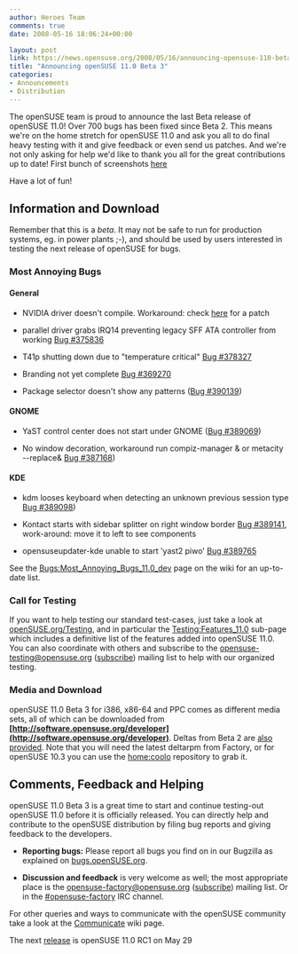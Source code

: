 ```yaml
---
author: Heroes Team
comments: true
date: 2008-05-16 18:06:24+00:00

layout: post
link: https://news.opensuse.org/2008/05/16/announcing-opensuse-110-beta-3/
title: "Announcing openSUSE 11.0 Beta 3"
categories:
- Announcements
- Distribution
---
```

The openSUSE team is proud to announce the last Beta release of openSUSE 11.0! Over 700 bugs has been fixed since Beta 2. This means we're on the home stretch for openSUSE 11.0 and ask you all to do final heavy testing with it and give feedback or even send us patches. And we're not only asking for help we'd like to thank you all for the great contributions up to date! First bunch of screenshots [ here](http://en.opensuse.org/Screenshots/openSUSE_11.0_Beta3)

Have a lot of fun!



## Information and Download





Remember that this is a _beta_. It may not be safe to run for production systems, eg. in power plants ;-), and should be used by users interested in testing the next release of openSUSE for bugs.



### Most Annoying Bugs




#### General






  * NVIDIA driver doesn't compile. Workaround: check [ here](http://lists.opensuse.org/opensuse-kde/2008-03/msg00119.html) for a patch


  * parallel driver grabs IRQ14 preventing legacy SFF ATA controller from working [Bug #375836](https://bugzilla.novell.com/show_bug.cgi?id=375836)


  * T41p shutting down due to "temperature critical" [Bug #378327](https://bugzilla.novell.com/show_bug.cgi?id=378327)


  * Branding not yet complete [Bug #369270](https://bugzilla.novell.com/show_bug.cgi?id=369270)


  * Package selector doesn't show any patterns ([Bug #390139](https://bugzilla.novell.com/show_bug.cgi?id=390139))




#### GNOME






  * YaST control center does not start under GNOME ([Bug #389069](https://bugzilla.novell.com/show_bug.cgi?id=389069))


  * No window decoration, workaround run compiz-manager & or metacity --replace& [Bug #387168](https://bugzilla.novell.com/show_bug.cgi?id=387168))




#### KDE






  * kdm looses keyboard when detecting an unknown previous session type [Bug #389098](https://bugzilla.novell.com/show_bug.cgi?id=389098))


  * Kontact starts with sidebar splitter on right window border [Bug #389141](https://bugzilla.novell.com/show_bug.cgi?id=389141), work-around: move it to left to see components


  * opensuseupdater-kde unable to start 'yast2 piwo' [Bug #389765](https://bugzilla.novell.com/show_bug.cgi?id=389765)


See the [Bugs:Most_Annoying_Bugs_11.0_dev](http://en.opensuse.org/Bugs:Most_Annoying_Bugs_11.0_dev) page on the wiki for an up-to-date list.




### Call for Testing


If you want to help testing our standard test-cases, just take a look at [openSUSE.org/Testing](http://opensuse.org/Testing), and in particular the  [Testing:Features_11.0](http://en.opensuse.org/Testing:Features_11.0) sub-page which includes a definitive list of the features added into openSUSE 11.0. You can also coordinate with others and subscribe to the [opensuse-testing@opensuse.org](mailto:opensuse-testing@opensuse.org) ([subscribe](mailto:opensuse-testing+subscribe@opensuse.org)) mailing list to help with our organized testing.



### Media and Download


openSUSE 11.0 Beta 3 for i386, x86-64 and PPC comes as different media sets, all of which can be downloaded from **[http://software.opensuse.org/developer](http://software.opensuse.org/developer)**. Deltas from Beta 2 are [also provided](http://download.opensuse.org/distribution/11.0-Beta3/iso/delta/). Note that you will need the latest deltarpm from Factory, or for openSUSE 10.3 you can use the [home:coolo](http://download.opensuse.org/repositories/home:/coolo/openSUSE_10.3/) repository to grab it.



## Comments, Feedback and Helping





openSUSE 11.0 Beta 3 is a great time to start and continue testing-out openSUSE 11.0 before it is officially released. You can directly help and contribute to the openSUSE distribution by filing bug reports and giving feedback to the developers.



	
  * **Reporting bugs:** Please report all bugs you find on in our Bugzilla as explained on [bugs.openSUSE.org](http://bugs.opensuse.org/).

	
  * **Discussion and feedback** is very welcome as well; the most appropriate place is the [opensuse-factory@opensuse.org](mailto:opensuse-factory@opensuse.org) ([subscribe](mailto:opensuse-factory+subscribe@opensuse.org)) mailing list. Or in the [#opensuse-factory](irc://irc.freenode.net/opensuse-factory) IRC channel.


For other queries and ways to communicate with the openSUSE community take a look at the [Communicate](http://opensuse.org/Communicate) wiki page.

The next [release](http://en.opensuse.org/Roadmap/11.0) is openSUSE 11.0 RC1 on May 29		
